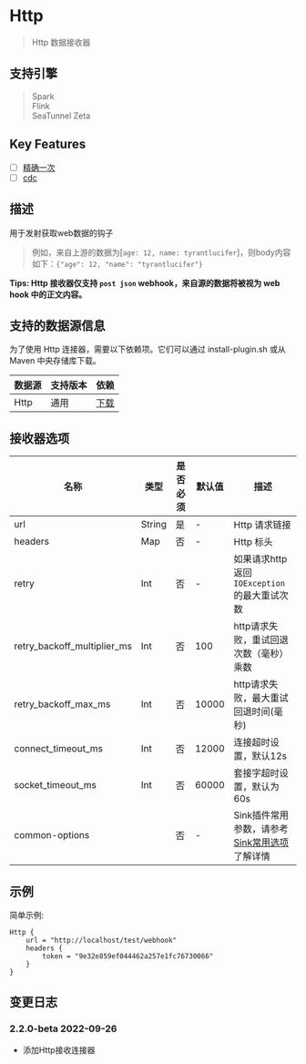 # Http

> Http 数据接收器

## 支持引擎

> Spark<br/>
> Flink<br/>
> SeaTunnel Zeta<br/>

## Key Features

- [ ] [精确一次](../../concept/connector-v2-features.md)
- [ ] [cdc](../../concept/connector-v2-features.md)

## 描述

用于发射获取web数据的钩子

> 例如，来自上游的数据为[`age: 12, name: tyrantlucifer`]，则body内容如下：`{"age": 12, "name": "tyrantlucifer"}`

**Tips: Http 接收器仅支持 `post json`  webhook，来自源的数据将被视为 web hook 中的正文内容。**

## 支持的数据源信息

为了使用 Http 连接器，需要以下依赖项。它们可以通过 install-plugin.sh 或从 Maven 中央存储库下载。

| 数据源  | 支持版本 |                                                  依赖                                                  |
|------|------|------------------------------------------------------------------------------------------------------|
| Http | 通用   | [下载](https://mvnrepository.com/artifact/org.apache.seatunnel/seatunnel-connectors-v2/connector-http) |

## 接收器选项

|             名称              |   类型   | 是否必须 |  默认值  |                                  描述                                   |
|-----------------------------|--------|------|-------|-----------------------------------------------------------------------|
| url                         | String | 是    | -     | Http 请求链接                                                             |
| headers                     | Map    | 否    | -     | Http 标头                                                               |
| retry                       | Int    | 否    | -     | 如果请求http返回`IOException`的最大重试次数                                        |
| retry_backoff_multiplier_ms | Int    | 否    | 100   | http请求失败，重试回退次数（毫秒）乘数                                                 |
| retry_backoff_max_ms        | Int    | 否    | 10000 | http请求失败，最大重试回退时间(毫秒)                                                 |
| connect_timeout_ms          | Int    | 否    | 12000 | 连接超时设置，默认12s                                                          |
| socket_timeout_ms           | Int    | 否    | 60000 | 套接字超时设置，默认为60s                                                        |
| common-options              |        | 否    | -     | Sink插件常用参数，请参考 [Sink常用选项 ](../../transform-v2/common-options.md) 了解详情 |

## 示例

简单示例:

```hocon
Http {
    url = "http://localhost/test/webhook"
    headers {
        token = "9e32e859ef044462a257e1fc76730066"
    }
}
```

## 变更日志

### 2.2.0-beta 2022-09-26

- 添加Http接收连接器

